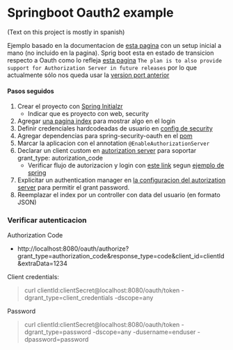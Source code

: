 # Springboot Oauth2 example

(Text on this project is mostly in spanish)

Ejemplo basado en la documentacion de [esta pagina](https://docs.spring.io/spring-security-oauth2-boot/docs/current-SNAPSHOT/reference/htmlsingle/#oauth2-boot-authorization-server-authorization-code-grant)
con un setup inicial a mano (no incluido en la pagina).
Sprig boot esta en estado de transicion respecto a Oauth como lo refleja [esta pagina](https://github.com/spring-projects/spring-security/wiki/OAuth-2.0-Features-Matrix)
`The plan is to also provide support for Authorization Server in future releases` por lo que
actualmente sólo nos queda usar la [version port anterior](http://projects.spring.io/spring-security-oauth/) 

#### Pasos seguidos
1. Crear el proyecto con [Spring Initialzr](https://start.spring.io/)
   - Indicar que es proyecto con web, security
2. Agregar [una pagina index](src/main/resources/static/index.html) para mostrar algo en el login
3. Definir credenciales hardcodeadas de usuario en [config de security](src/main/java/info/kfgodel/oauthtest/WebSecurityConfig.java)
4. Agregar dependencias para spring-security-oauth en el [pom](pom.xml)
5. Marcar la aplicacion con el annotation `@EnableAuthorizationServer`
6. Declarar un client custom en [autorization server](src/main/java/info/kfgodel/oauthtest/AuthorizationServerConfig.java) para soportar grant_type: autorization_code
   - Verificar flujo de autorizacion y login con [este link](http://localhost:8080/oauth/authorize?grant_type=authorization_code&response_type=code&client_id=clientId&state=1234) segun [ejemplo de spring](https://docs.spring.io/spring-security-oauth2-boot/docs/current-SNAPSHOT/reference/htmlsingle/#oauth2-boot-testing-authorization-code-flow)
7. Explicitar un authentication manager en [la configuracion del autorization server](src/main/java/info/kfgodel/oauthtest/AuthorizationServerConfig.java) para permitir el grant password.
8. Reemplazar el index por un controller con data del usuario (en formato JSON)


### Verificar autenticacion

Authorization Code
- http://localhost:8080/oauth/authorize?grant_type=authorization_code&response_type=code&client_id=clientId&extraData=1234

Client credentials:
> curl clientId:clientSecret@localhost:8080/oauth/token -dgrant_type=client_credentials -dscope=any

Password
> curl clientId:clientSecret@localhost:8080/oauth/token -dgrant_type=password -dscope=any -dusername=enduser -dpassword=password